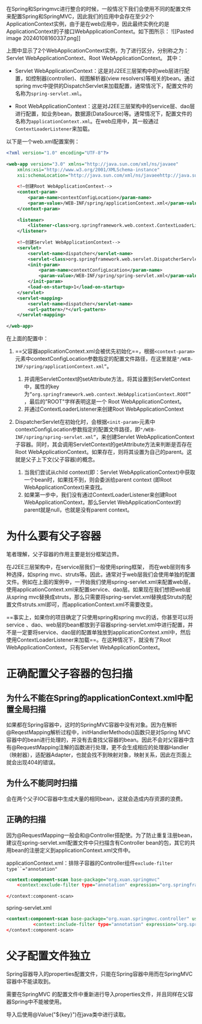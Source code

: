 在Spring和Springmvc进行整合的时候，一般情况下我们会使用不同的配置文件来配置Spring和SpringMVC，因此我们的应用中会存在至少2个ApplicationContext实例，由于是在web应用中，因此最终实例化的是ApplicationContext的子接口WebApplicationContext。如下图所示：
![[Pasted image 20240108160337.png]]

上图中显示了2个WebApplicationContext实例，为了进行区分，分别称之为：Servlet WebApplicationContext、Root WebApplicationContext。 其中：

- Servlet WebApplicationContext：这是对J2EE三层架构中的web层进行配置，如控制器(controller)、视图解析器(view resolvers)等相关的bean。通过spring mvc中提供的DispatchServlet来加载配置，通常情况下，配置文件的名称为`spring-servlet.xml`。
    
- Root WebApplicationContext：这是对J2EE三层架构中的service层、dao层进行配置，如业务bean，数据源(DataSource)等。通常情况下，配置文件的名称为`applicationContext.xml`。在web应用中，其一般通过`ContextLoaderListener`来加载。
    

以下是一个web.xml配置案例：

```XML
<?xml version="1.0" encoding="UTF-8"?>  
  
<web-app version="3.0" xmlns="http://java.sun.com/xml/ns/javaee"  
    xmlns:xsi="http://www.w3.org/2001/XMLSchema-instance"  
    xsi:schemaLocation="http://java.sun.com/xml/ns/javaeehttp://java.sun.com/xml/ns/javaee/web-app_3_0.xsd">  
    
    <!—创建Root WebApplicationContext-->
    <context-param>  
        <param-name>contextConfigLocation</param-name>  
        <param-value>/WEB-INF/spring/applicationContext.xml</param-value>  
    </context-param>  
  
    <listener>  
        <listener-class>org.springframework.web.context.ContextLoaderListener</listener-class>  
    </listener>  
    
    <!—创建Servlet WebApplicationContext-->
    <servlet>  
        <servlet-name>dispatcher</servlet-name>  
        <servlet-class>org.springframework.web.servlet.DispatcherServlet</servlet-class>  
        <init-param>  
            <param-name>contextConfigLocation</param-name>  
            <param-value>/WEB-INF/spring/spring-servlet.xml</param-value>  
        </init-param>  
        <load-on-startup>1</load-on-startup>  
    </servlet>  
    <servlet-mapping>  
        <servlet-name>dispatcher</servlet-name>  
        <url-pattern>/*</url-pattern>  
    </servlet-mapping>  
  
</web-app>
```

在上面的配置中：

1. ==父容器applicationContext.xml会被优先初始化==，根据`<context-param>`元素中contextConfigLocation参数指定的配置文件路径，在这里就是`"/WEB-INF/spring/applicationContext.xml”`。 
    1. 并调用ServletContext的setAttribute方法，将其设置到ServletContext中，属性的key为`”org.springframework.web.context.WebApplicationContext.ROOT”`，最后的”ROOT"字样表明这是一个 Root WebApplicationContext。
    2. 并通过ContextLoaderListener来创建Root WebApplicationContext
        
2. DispatcherServlet在初始化时，会根据`<init-param>`元素中contextConfigLocation参数指定的配置文件路径，即`"/WEB-INF/spring/spring-servlet.xml”`，来创建Servlet WebApplicationContext子容器。同时，其会调用ServletContext的getAttribute方法来判断是否存在Root WebApplicationContext。如果存在，则将其设置为自己的parent。这就是父子上下文(父子容器)的概念。
    
    1. 当我们尝试从child context(即：Servlet WebApplicationContext)中获取一个bean时，如果找不到，则会委派给parent context (即Root WebApplicationContext)来查找。
    2. 如果第一步中，我们没有通过ContextLoaderListener来创建Root WebApplicationContext，那么Servlet WebApplicationContext的parent就是null，也就是没有parent context。
        

# **为什么要有父子容器**

笔者理解，父子容器的作用主要是划分框架边界。

在J2EE三层架构中，在service层我们一般使用spring框架， 而在web层则有多种选择，如spring mvc、struts等。因此，通常对于web层我们会使用单独的配置文件。例如在上面的案例中，一开始我们使用spring-servlet.xml来配置web层，使用applicationContext.xml来配置service、dao层。如果现在我们想把web层从spring mvc替换成struts，那么只需要将spring-servlet.xml替换成Struts的配置文件struts.xml即可，而applicationContext.xml不需要改变。

==事实上，如果你的项目确定了只使用spring和spring mvc的话，你甚至可以将service 、dao、web层的bean都放到子容器spring-servlet.xml中进行配置，并不是一定要将service、dao层的配置单独放到applicationContext.xml中，然后使用ContextLoaderListener来加载==。在这种情况下，就没有了Root WebApplicationContext，只有Servlet WebApplicationContext。

# 正确配置父子容器的包扫描

## **为什么不能在Spring的applicationContext.xml中配置全局扫描**

如果都在Spring容器中，这时的SpringMVC容器中没有对象。因为在解析@ReqestMapping解析过程中，initHandlerMethods()函数只是对Spring MVC 容器中的bean进行处理的，并没有去查找父容器的bean。因此不会对父容器中含有@RequestMapping注解的函数进行处理，更不会生成相应的处理器Handler（映射器），适配器Adapter，也就会找不到映射对象，映射关系，因此在页面上就会出现404的错误。

## **为什么不能同时扫描**

会在两个父子IOC容器中生成大量的相同bean，这就会造成内存资源的浪费。

## 正确**的扫描**

因为@RequestMapping一般会和@Controller搭配使。为了防止重复注册bean，建议在spring-servlet.xml配置文件中只扫描含有Controller bean的包，其它的共用bean的注册定义到applicationContext.xml文件中。

applicationContext.xml：排除子容器的Controller组件`exclude-filter type``="annotation"`

```XML
<context:component-scan base-package="org.xuan.springmvc"
    <context:exclude-filter type="annotation" expression="org.springframework.stereotype.Controller"/>
                                
</context:component-scan>
```

spring-servlet.xml

```XML
<context:component-scan base-package="org.xuan.springmvc.controller" use-default-filters="false"
          <context:include-filter type="annotation" expression="org.springframework.stereotype.Controller"/>
</context:component-scan>
```

# 父子配置文件独立

Spring容器导入的properties配置文件，只能在Spring容器中用而在SpringMVC容器中不能读取到。

需要在SpringMVC 的配置文件中重新进行导入properties文件，并且同样在父容器Spring中不能被使用。

导入后使用@Value("${key}")在java类中进行读取。